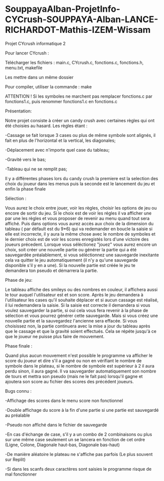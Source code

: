 # SouppayaAlban-ProjetInfo-CYCrush-SOUPPAYA-Alban-LANCE-RICHARDOT-Mathis-IZEM-Wissam
Projet CYcrush informatique 2

Pour lancer CYcrush :

Télécharger les fichiers : main.c, CYcrush.c, fonctions.c, fonctions.h, menu.txt, makefile

Les mettre dans un même dossier

Pour compiler, utiliser la commande : make

ATTENTION ! Si les symboles ne marchent pas remplacer fonctions.c par fonctions1.c, puis renommer fonctions1.c en fonctions.c



Présentation:

Notre projet consiste à créer un candy crush avec certaines règles qui ont été choisies au hasard. Les règles étant :

-Cassage se fait lorsque 3 cases ou plus de même symbole sont alignés, il fait en plus de l'horizontal et la vertical, les diagonales;

-Déplacement avec n'importe quel case du tableau;

-Gravité vers le bas;

-Tableau qui ne se remplit pas;

Il y a différentes phases lors du candy crush la premiere est la selection des choix du joueur dans les menus puis la seconde est le lancement du jeu et enfin la phase finale



Sélection :

Vous aurez le choix entre jouer, voir les règles, choisir les options de jeu ou encore de sortir du jeu. 
Si le choix est de voir les régles il va afficher une par une les règles et vous proposer de revenir au menu quand tout sera affiché.
Puis dans options vous aurez accès aux choix  de la dimension du tableau ( par défault est du 9*6) qui va redemander en boucle la saisie si elle est incorrecte, il y aura la même chose avec le nombre de symboles et le dernier choix est de voir les scores enregistés lors d'une victoire des joueurs précedent.
Lorsque vous séléctionez "jouez" vous aurez encore un choix, soit créer une nouvelle partie ou générer la partie qui a été sauvegardée préalablement, si vous séléctionnez une sauvegarde inexitante cela va quitter le jeu automatiquement (il n'y a qu'une sauvegarde disponible s'il y en a une).
Si la nouvelle partie est créée le jeu te demandera ton pseudo et démarrera la partie.




Phase de jeu:

Le tableau affiche des smileys ou des nombres en couleur, il affichera aussi le tour auquel l'utilisateur est et son score.
Après le jeu demandera à l'utilisateur les cases qu'il souhaite déplacer et si aucun cassage est réalisé, il lui redemandera la saisie.
Si la saisie est correcte il demandera si vous voulez sauvegarder la partie, si oui cela vous fera revenir à la phase de sélection et vous pourrez générer cette sauvegarde.
Mais si vous créez une nouvelle partie et la sauvegardez l'ancienne sera effacée.
Si vous choisissez non, la partie continuera avec la mise a jour du tableau après que le cassage et que la gravité soient effectués.
Cela se répéte jusqu'à ce que le joueur ne puisse plus faire de mouvement. 




Phase finale :

Quand plus aucun mouvement n'est possible le programme va afficher le score du joueur et dire s'il a gagné ou non en vérifiant le nombre de symbole dans le plateau, si le nombre de symbole est supérieur à 2 il aura perdu sinon, il aura gagné.
Il va sauvegarder automatiquement son nombre de tours et mettra son pseudo (mais ne le fait pas) lorsqu'il gagne et ajoutera son score au fichier des scores des précédent joueurs.



Bugs connu :

-Affichage des scores dans le menu score non fonctionnel

-Double affichage du score à la fin d'une partie si une partie est sauvegardé au préalable

-Pseudo non affiché dans le fichier de sauvegarde

-En cas d'échange de case, s'il y a un combo de 2 combinaisons ou plus sur une même case seulement un se lancera en fonction de cet ordre (Ligne, Colone, Diagonale haut-bas, Diagonale bas-haut)

-De manière aléatoire le plateau ne s'affiche pas parfois (Le plus souvent sur Replit)

-Si dans les scanfs deux caractères sont saisies le programme risque de mal fonctionner
